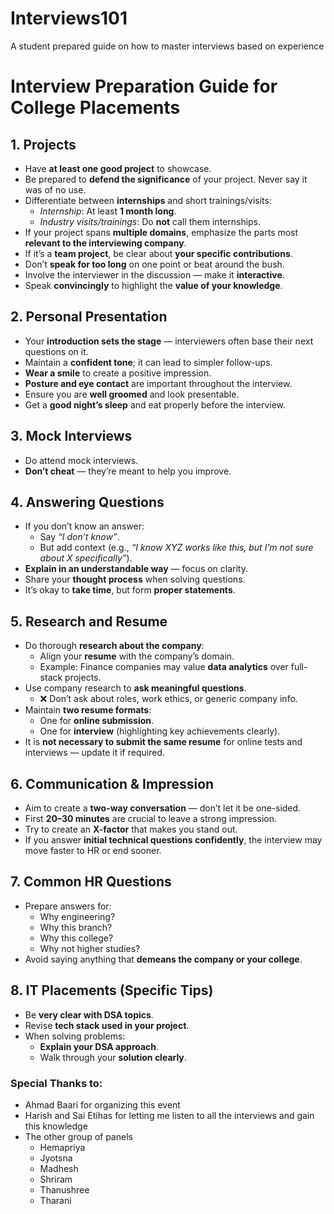 # Interviews101
A student prepared guide on how to master interviews based on experience

# Interview Preparation Guide for College Placements

## 1. Projects
- Have **at least one good project** to showcase.  
- Be prepared to **defend the significance** of your project. Never say it was of no use.  
- Differentiate between **internships** and short trainings/visits:  
  - *Internship*: At least **1 month long**.  
  - *Industry visits/trainings*: Do **not** call them internships.  
- If your project spans **multiple domains**, emphasize the parts most **relevant to the interviewing company**.  
- If it’s a **team project**, be clear about **your specific contributions**.  
- Don’t **speak for too long** on one point or beat around the bush.  
- Involve the interviewer in the discussion — make it **interactive**.  
- Speak **convincingly** to highlight the **value of your knowledge**.  

## 2. Personal Presentation
- Your **introduction sets the stage** — interviewers often base their next questions on it.  
- Maintain a **confident tone**; it can lead to simpler follow-ups.  
- **Wear a smile** to create a positive impression.  
- **Posture and eye contact** are important throughout the interview.  
- Ensure you are **well groomed** and look presentable.  
- Get a **good night’s sleep** and eat properly before the interview.  

## 3. Mock Interviews
- Do attend mock interviews.  
- **Don’t cheat** — they’re meant to help you improve.  

## 4. Answering Questions
- If you don’t know an answer:  
  - Say *“I don’t know”*.  
  - But add context (e.g., *“I know XYZ works like this, but I’m not sure about X specifically”*).  
- **Explain in an understandable way** — focus on clarity.  
- Share your **thought process** when solving questions.  
- It’s okay to **take time**, but form **proper statements**.  

## 5. Research and Resume
- Do thorough **research about the company**:  
  - Align your **resume** with the company’s domain.  
  - Example: Finance companies may value **data analytics** over full-stack projects.  
- Use company research to **ask meaningful questions**.  
  - ❌ Don’t ask about roles, work ethics, or generic company info.  
- Maintain **two resume formats**:  
  - One for **online submission**.  
  - One for **interview** (highlighting key achievements clearly).  
- It is **not necessary to submit the same resume** for online tests and interviews — update it if required.  

## 6. Communication & Impression
- Aim to create a **two-way conversation** — don’t let it be one-sided.  
- First **20–30 minutes** are crucial to leave a strong impression.  
- Try to create an **X-factor** that makes you stand out.  
- If you answer **initial technical questions confidently**, the interview may move faster to HR or end sooner.  

## 7. Common HR Questions
- Prepare answers for:  
  - Why engineering?  
  - Why this branch?  
  - Why this college?  
  - Why not higher studies?  
- Avoid saying anything that **demeans the company or your college**.  

## 8. IT Placements (Specific Tips)
- Be **very clear with DSA topics**.  
- Revise **tech stack used in your project**.  
- When solving problems:  
  - **Explain your DSA approach**.  
  - Walk through your **solution clearly**.  

### Special Thanks to:
 - Ahmad Baari for organizing this event
 - Harish and Sai Etihas for letting me listen to all the interviews and gain this  knowledge
 - The other group of panels
   - Hemapriya
   - Jyotsna
   - Madhesh
   - Shriram
   - Thanushree
   - Tharani
